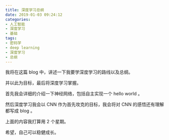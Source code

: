 ```yaml
---
title: 深度学习总纲
date: 2019-01-03 09:24:12
categories:
- 人工智能
- 深度学习
- 基础
tags:
- 密码学
- deep learning
- 深度学习
- 总纲
---
```

我将在这篇 blog 中，讲述一下我要学深度学习的路线以及总纲。

并以此为目标，最后将深度学习掌握。

<!--more-->

首先我会详细的介绍一下神经网络，包括自主实现一个 hello world 。

然后深度学习我会以 CNN 作为首先攻克的目标，我会将对 CNN 的感悟还有理解都写成 blog 。

上面的内容我打算用 2 个星期。

希望，自己可以稳健成长。











